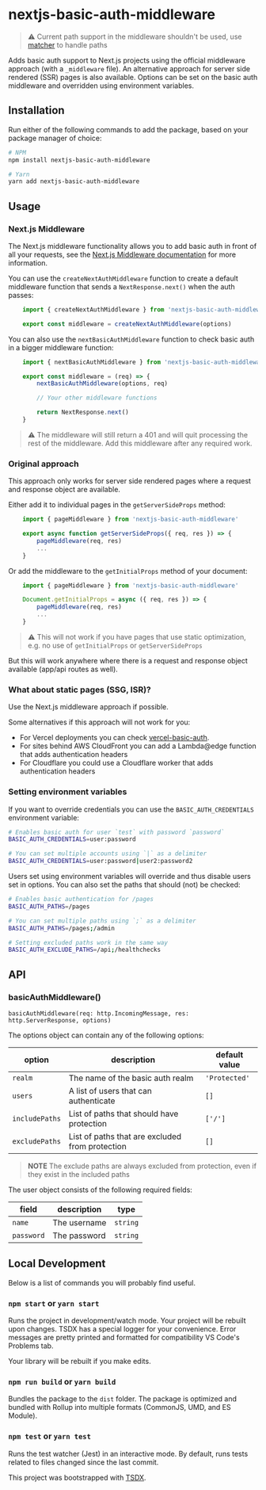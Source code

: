 # nextjs-basic-auth-middleware

> :warning: Current path support in the middleware shouldn't be used, use [matcher](https://nextjs.org/docs/advanced-features/middleware#matcher) to handle paths

Adds basic auth support to Next.js projects using the official middleware approach (with a `_middleware` file).
An alternative approach for server side rendered (SSR) pages is also available.
Options can be set on the basic auth middleware and overridden using environment variables.

## Installation

Run either of the following commands to add the package, based on your package manager of choice:

```sh
# NPM
npm install nextjs-basic-auth-middleware

# Yarn
yarn add nextjs-basic-auth-middleware
```

## Usage

### Next.js Middleware
The Next.js middleware functionality allows you to add basic auth in front of all your requests, see the [Next.js Middleware documentation](https://nextjs.org/docs/advanced-features/middleware) for more information.

You can use the `createNextAuthMiddleware` function to create a default middleware function that sends a `NextResponse.next()` when the auth passes:

```js
    import { createNextAuthMiddleware } from 'nextjs-basic-auth-middleware'

    export const middleware = createNextAuthMiddleware(options)
```

You can also use the `nextBasicAuthMiddleware` function to check basic auth in a bigger middleware function:

```js
    import { nextBasicAuthMiddleware } from 'nextjs-basic-auth-middleware'

    export const middleware = (req) => {
        nextBasicAuthMiddleware(options, req)

        // Your other middleware functions

        return NextResponse.next()
    }

```

> :warning: The middleware will still return a 401 and will quit processing the rest of the middleware. Add this middleware after any required work.


### Original approach

This approach only works for server side rendered pages where a request and response object are available.

Either add it to individual pages in the `getServerSideProps` method:
```js
    import { pageMiddleware } from 'nextjs-basic-auth-middleware'

    export async function getServerSideProps({ req, res }) => {
        pageMiddleware(req, res)
        ...
    }
```

Or add the middleware to the `getInitialProps` method of your document:

```js
    import { pageMiddleware } from 'nextjs-basic-auth-middleware'

    Document.getInitialProps = async ({ req, res }) => {
        pageMiddleware(req, res)
        ...
    }
```
> :warning: This will not work if you have pages that use static optimization, e.g. no use of `getInitialProps` or `getServerSideProps`

But this will work anywhere where there is a request and response object available (app/api routes as well).

### What about static pages (SSG, ISR)?

Use the Next.js middleware approach if possible.

Some alternatives if this approach will not work for you:
 -  For Vercel deployments you can check [vercel-basic-auth](https://github.com/flawyte/vercel-basic-auth).
 -  For sites behind AWS CloudFront you can add a Lambda@edge function that adds authentication headers
 -  For Cloudflare you could use a Cloudflare worker that adds authentication headers

### Setting environment variables
If you want to override credentials you can use the `BASIC_AUTH_CREDENTIALS` environment variable:

```sh
# Enables basic auth for user `test` with password `password`
BASIC_AUTH_CREDENTIALS=user:password

# You can set multiple accounts using `|` as a delimiter
BASIC_AUTH_CREDENTIALS=user:password|user2:password2
```

Users set using environment variables will override and thus disable users set in options.
You can also set the paths that should (not) be checked:

```sh
# Enables basic authentication for /pages
BASIC_AUTH_PATHS=/pages

# You can set multiple paths using `;` as a delimiter
BASIC_AUTH_PATHS=/pages;/admin

# Setting excluded paths work in the same way
BASIC_AUTH_EXCLUDE_PATHS=/api;/healthchecks
```

## API
### basicAuthMiddleware()
```basicAuthMiddleware(req: http.IncomingMessage, res: http.ServerResponse, options)```

The options object can contain any of the following options:

option | description | default value
------ | ----------- | -------------
`realm`| The name of the basic auth realm | `'Protected'`
`users`| A list of users that can authenticate | `[]`
`includePaths`| List of paths that should have protection | `['/']`
`excludePaths`| List of paths that are excluded from protection | `[]`

> **NOTE**
> The exclude paths are always excluded from protection,
> even if they exist in the included paths

The user object consists of the following required fields:

field | description | type
----- | ----------- | ----
`name`| The username | `string`
`password`| The password | `string`


## Local Development

Below is a list of commands you will probably find useful.

### `npm start` or `yarn start`

Runs the project in development/watch mode. Your project will be rebuilt upon changes. TSDX has a special logger for your convenience. Error messages are pretty printed and formatted for compatibility VS Code's Problems tab.

Your library will be rebuilt if you make edits.

### `npm run build` or `yarn build`

Bundles the package to the `dist` folder.
The package is optimized and bundled with Rollup into multiple formats (CommonJS, UMD, and ES Module).

### `npm test` or `yarn test`

Runs the test watcher (Jest) in an interactive mode.
By default, runs tests related to files changed since the last commit.


This project was bootstrapped with [TSDX](https://github.com/jaredpalmer/tsdx).
